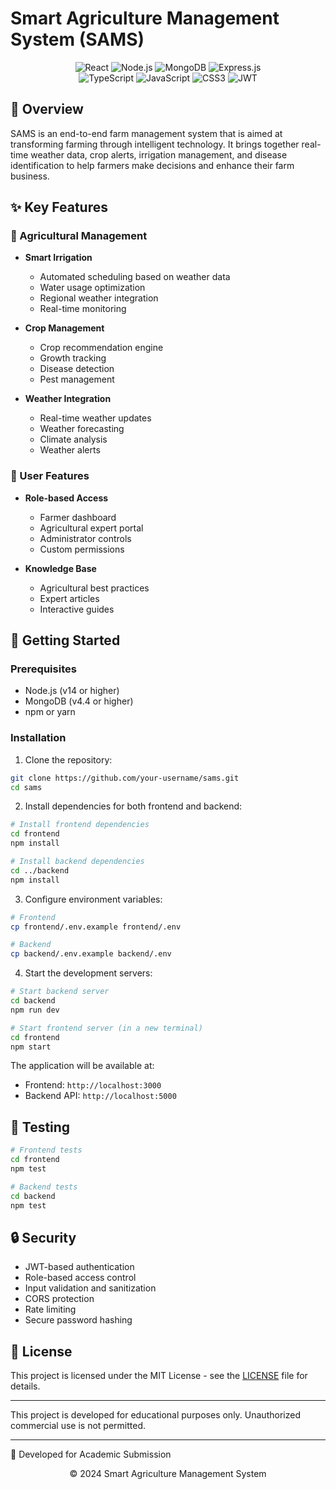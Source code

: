 # Smart Agriculture Management System (SAMS)

<div align="center">
  <img src="https://img.shields.io/badge/React-20232A?style=for-the-badge&logo=react&logoColor=61DAFB" alt="React" />
  <img src="https://img.shields.io/badge/Node.js-339933?style=for-the-badge&logo=nodedotjs&logoColor=white" alt="Node.js" />
  <img src="https://img.shields.io/badge/MongoDB-4EA94B?style=for-the-badge&logo=mongodb&logoColor=white" alt="MongoDB" />
  <img src="https://img.shields.io/badge/Express.js-000000?style=for-the-badge&logo=express&logoColor=white" alt="Express.js" />
</div>

<div align="center">
  <img src="https://img.shields.io/badge/TypeScript-007ACC?style=for-the-badge&logo=typescript&logoColor=white" alt="TypeScript" />
  <img src="https://img.shields.io/badge/JavaScript-F7DF1E?style=for-the-badge&logo=javascript&logoColor=black" alt="JavaScript" />
  <img src="https://img.shields.io/badge/CSS3-1572B6?style=for-the-badge&logo=css3&logoColor=white" alt="CSS3" />
  <img src="https://img.shields.io/badge/JWT-000000?style=for-the-badge&logo=JSON%20web%20tokens&logoColor=white" alt="JWT" />
</div>

## 🌱 Overview

SAMS is an end-to-end farm management system that is aimed at transforming farming through intelligent technology. It brings together real-time weather data, crop alerts, irrigation management, and disease identification to help farmers make decisions and enhance their farm business.

## ✨ Key Features

### 🌾 Agricultural Management
- **Smart Irrigation**
  - Automated scheduling based on weather data
  - Water usage optimization
  - Regional weather integration
  - Real-time monitoring

- **Crop Management**
  - Crop recommendation engine
  - Growth tracking
  - Disease detection
  - Pest management

- **Weather Integration**
  - Real-time weather updates
  - Weather forecasting
  - Climate analysis
  - Weather alerts

### 👥 User Features
- **Role-based Access**
  - Farmer dashboard
  - Agricultural expert portal
  - Administrator controls
  - Custom permissions

- **Knowledge Base**
  - Agricultural best practices
  - Expert articles
  - Interactive guides
    

## 🚀 Getting Started

### Prerequisites
- Node.js (v14 or higher)
- MongoDB (v4.4 or higher)
- npm or yarn

### Installation

1. Clone the repository:
```bash
git clone https://github.com/your-username/sams.git
cd sams
```

2. Install dependencies for both frontend and backend:
```bash
# Install frontend dependencies
cd frontend
npm install

# Install backend dependencies
cd ../backend
npm install
```

3. Configure environment variables:
```bash
# Frontend
cp frontend/.env.example frontend/.env

# Backend
cp backend/.env.example backend/.env
```

4. Start the development servers:
```bash
# Start backend server
cd backend
npm run dev

# Start frontend server (in a new terminal)
cd frontend
npm start
```

The application will be available at:
- Frontend: `http://localhost:3000`
- Backend API: `http://localhost:5000`


## 🧪 Testing

```bash
# Frontend tests
cd frontend
npm test

# Backend tests
cd backend
npm test
```

## 🔒 Security

- JWT-based authentication
- Role-based access control
- Input validation and sanitization
- CORS protection
- Rate limiting
- Secure password hashing


## 📝 License

This project is licensed under the MIT License - see the [LICENSE](LICENSE) file for details.



---

This project is developed for educational purposes only. Unauthorized commercial use is not permitted.
___
🚀 Developed for Academic Submission

<div align="center">
  <p>© 2024 Smart Agriculture Management System</p>
</div> 
